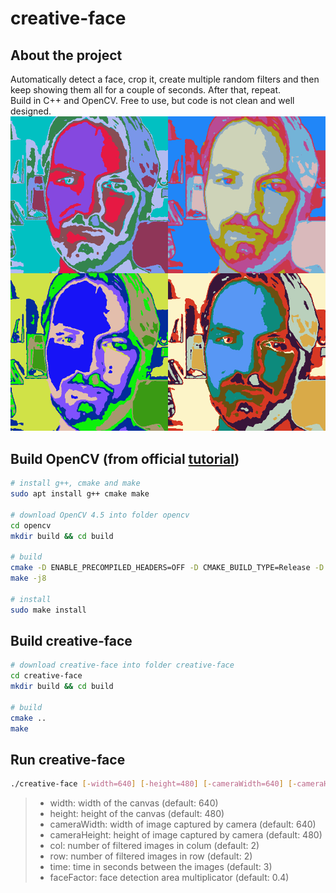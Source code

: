 # creative-face  

## About the project  
Automatically detect a face, crop it, create multiple random filters and then keep showing them all for a couple of seconds. After that, repeat.  
Build in C++ and OpenCV. Free to use, but code is not clean and well designed.
![logo](src/logo.png)

## Build OpenCV (from official [tutorial](https://docs.opencv.org/4.5.0/d7/d9f/tutorial_linux_install.html))

``` bash
# install g++, cmake and make
sudo apt install g++ cmake make

# download OpenCV 4.5 into folder opencv
cd opencv
mkdir build && cd build

# build
cmake -D ENABLE_PRECOMPILED_HEADERS=OFF -D CMAKE_BUILD_TYPE=Release -D CMAKE_INSTALL_PREFIX=/usr/local -D OPENCV_GENERATE_PKGCONFIG=ON ..
make -j8

# install
sudo make install
```

## Build creative-face

``` bash
# download creative-face into folder creative-face
cd creative-face
mkdir build && cd build

# build
cmake ..
make
```

## Run creative-face

``` bash
./creative-face [-width=640] [-height=480] [-cameraWidth=640] [-cameraHeight=480] [-col=2] [-row=2] [-time=3]
```
>- width: width of the canvas (default: 640)
>- height: height of the canvas (default: 480)
>- cameraWidth: width of image captured by camera (default: 640)
>- cameraHeight: height of image captured by camera (default: 480)
>- col: number of filtered images in colum (default: 2)
>- row: number of filtered images in row (default: 2)
>- time: time in seconds between the images (default: 3)
>- faceFactor: face detection area multiplicator (default: 0.4)